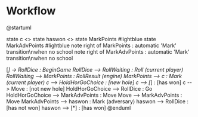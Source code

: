 # Workflow

@startuml

state c <<choice>>
state haswon <<choice>>
state MarkPoints #lightblue
state MarkAdvPoints #lightblue
note right of MarkPoints : automatic 'Mark' transition\nwhen no school
note right of MarkAdvPoints : automatic 'Mark' transition\nwhen no school

[*] -> RollDice : BeginGame
RollDice --> RollWaiting : Roll (current player)
RollWaiting --> MarkPoints : RollResult (engine)
MarkPoints --> c : Mark (current player)
c --> HoldHorGoChoice : [new hole]
c --> [*] : [has won]
c --> Move : [not new hole]
HoldHorGoChoice --> RollDice : Go
HoldHorGoChoice --> MarkAdvPoints : Move
Move --> MarkAdvPoints : Move
MarkAdvPoints --> haswon : Mark (adversary)
haswon --> RollDice : [has not won]
haswon --> [*] : [has won]
@enduml
